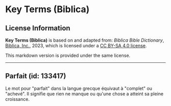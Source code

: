 # Key Terms (Biblica)

## License Information

**Key Terms (Biblica)** is based on and adapted from: _Biblica Bible Dictionary_, [Biblica, Inc.](https://www.biblica.com/), 2023, which is licensed under a [CC BY-SA 4.0 license](https://creativecommons.org/licenses/by-sa/4.0/legalcode.en).

This markdown version is provided under the same license.



--------------------------------

## Parfait (id: 133417)

Le mot pour "parfait" dans la langue grecque équivaut à "complet" ou "achevé". Il signifie que rien ne manque ou qu'une chose a atteint sa pleine croissance.


